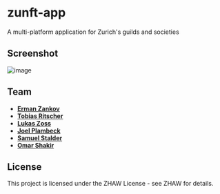 # zunft-app
A multi-platform application for Zurich's guilds and societies

## Screenshot
![image](https://user-images.githubusercontent.com/32389364/135818914-87601fa3-904a-4ae9-b239-6a0628895930.png)


## Team
* [**Erman Zankov**](https://github.zhaw.ch/zankoerm)
* [**Tobias Ritscher**](https://github.zhaw.ch/ritsctob)
* [**Lukas Zoss**](https://github.zhaw.ch/zossluk1)
* [**Joel Plambeck**](https://github.zhaw.ch/plambjoe)
* [**Samuel Stalder**](https://github.zhaw.ch/staldsam)
* [**Omar Shakir**](https://github.zhaw.ch/shakioma)

## License
This project is licensed under the ZHAW License - see ZHAW for details.
